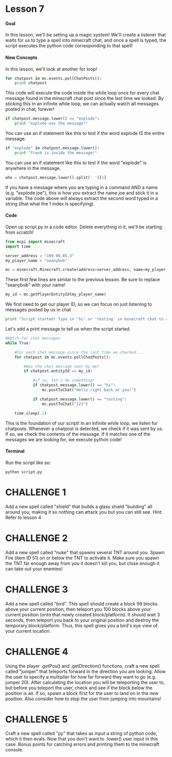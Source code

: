 # Lesson 7

#### Goal

In this lesson, we'll be setting up a magic system! We'll create a listener that waits for us to type a spell into minecraft chat, and once a spell is typed, the script executes the python code corresponding to that spell!

#### New Concepts

In this lesson, we'll look at another for loop!

```python
for chatpost in mc.events.pollChatPosts():
    print chatpost
```

This code will execute the code inside the while loop once for every chat message found in the minecraft chat post since the last time we looked. By sticking this in an infinite while loop, we can actually watch all messages posted in chat, forever!

```python
if chatpost.message.lower() == "explode":
    print "explode was the message!"
```
You can use an if statement like this to test if the word explode IS the entire message.

```python
if "explode" in chatpost.message.lower():
    print "frank is inside the message!"
```
You can use an if statement like this to test if the word "explode" is anywhere in the message.

```python
who = chatpost.message.lower().split(' ')[1]
```
If you have a message where you are typing in a command AND a name (e.g. "explode joe"), this is how you extract the name joe and stick it in a variable. The code above will always extract the second word typed in a string (that what the 1 index is specifying).

#### Code
Open up script.py in a code editor. Delete everything in it, we'll be starting from scratch!

```python
from mcpi import minecraft
import time

server_address = "199.96.85.3"
my_player_name = "seanybob"

mc = minecraft.Minecraft.create(address=server_address, name=my_player_name)
```
These first few lines are similar to the previous lesson. Be sure to replace "seanybob" with your name!

```python
my_id = mc.getPlayerEntityId(my_player_name)
```
We first need to get our player ID, so we can focus on just listening to messages posted by us in chat

```python
print "Script started! Type in 'hi' or 'testing' in minecraft chat to activate. Hit command (or control) + C in your terminal to stop."
```
Let's add a print message to tell us when the script started.

```python
#Watch for chat messages
while True:

    #For each chat message since the last time we checked...
    for chatpost in mc.events.pollChatPosts():

        #Was the chat message sent by me?
        if chatpost.entityId == my_id:

            #if so, let's do something!
            if chatpost.message.lower() == "hi":
                mc.postToChat("Hello right back at you!")

            if chatpost.message.lower() == "testing":
                mc.postToChat("123")

    time.sleep(.1)
```
This is the foundation of our script! In an infinite while loop, we listen for chatposts. Whenever a chatpost is detected, we check if it was sent by us. If so, we check the contents of the message. If it matches one of the messages we are looking for, we execute python code!

#### Terminal

Run the script like so:
```shell
python script.py
```

# CHALLENGE 1

Add a new spell called "shield" that builds a glass shield "building" all around you, making it so nothing can attack you but you can still see. Hint: Refer to lesson 4

# CHALLENGE 2

Add a new spell called "nuke" that spawns several TNT around you. Spawn Fire (item ID 51) on or below the TNT to activate it. Make sure you spawn the TNT far enough away from you it doesn't kill you, but close enough it can take out your enemies!

# CHALLENGE 3

Add a new spell called "bird". This spell should create a block 99 blocks above your current position, then teleport you 100 blocks above your current position (onto that newly created block/platform). It should wait 3 seconds, then teleport you back to your original position and destroy the temporary block/platform. Thus, this spell gives you a bird's eye view of your current location.

# CHALLENGE 4

Using the player .getPos() and .getDirection() functions, craft a new spell called "jumper" that teleports forward in the direction you are looking. Allow the user to specify a multiplier for how far forward they want to go (e.g. jumper 20). After calculating the location you will be teleporting the user to, but before you teleport the user, check and see if the block below the position is air. If so, spawn a block first for the user to land on in the new position. Also consider how to stop the user from jumping into mountains!

# CHALLENGE 5

Craft a new spell called "py" that takes as input a string of python code, which it then evals. Now that you don't want to .lower() user input in this case. Bonus points for catching errors and printing them to the minecraft console. 

